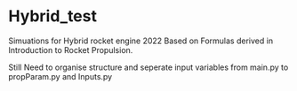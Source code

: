# Hybrid_test
Simuations for Hybrid rocket engine 2022
Based on Formulas derived in Introduction to Rocket Propulsion.

Still Need to organise structure and seperate input variables from main.py to propParam.py and Inputs.py 

